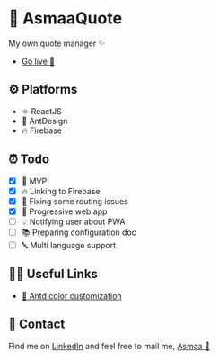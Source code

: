 # 🦋 AsmaaQuote
My own quote manager ✨
- [Go live 🚀](https://asmaamir.com/)

## ⚙ Platforms
* ⚛ ReactJS 
* 🐜 AntDesign 
* 🔥 Firebase 

## ⏰ Todo
- [X] 🎉 MVP 
- [X] 🔥 Linking to Firebase 
- [X] 🐛 Fixing some routing issues 
- [X] 🚀 Progressive web app  
- [ ] 💡 Notifying user about PWA 
- [ ] 📚 Preparing configuration doc 
- [ ] 🔤 Multi language support 

## 👩‍🚀 Useful Links
- [🎨 Antd color customization](https://www.youtube.com/watch?v=m96DTtTpGpA)

## 💼 Contact
Find me on [LinkedIn](https://www.linkedin.com/in/asmaamirkhan/) and feel free to mail me, [Asmaa 🦋](mailto:asmaamirkhan.am@gmail.com)
